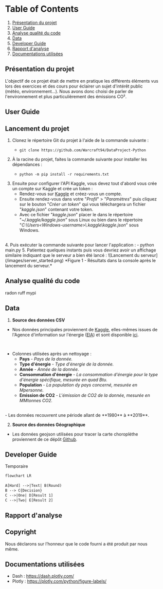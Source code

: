 # Table of Contents
1. [Présentation du projet](#presentation-du-projet)
2. [User Guide](#user-guide)
3. [Analyse qualité du code](#analyse-qualité-du-code)
3. [Data](#data)
4. [Developer Guide](#developer-guide)
5. [Rapport d'analyse](#rapport-danalyse)
6. [Documentations utilisées](#documentations-utilisées)

## Présentation du projet
L'objectif de ce projet était de mettre en pratique les différents éléments vus lors des exercices et des cours pour éclairer un sujet d'intérêt public (météo, environnement...).
Nous avons donc choisi de parler de l'environnement et plus particulièrement des émissions CO².

## User Guide
## Lancement du projet
1. Clonez le répertoire Git du projet à l'aide de la commande suivante :
    -     git clone https://github.com/Warcraft94/DataProject-Python
2. À la racine du projet, faites la commande suivante pour installer les dépendances :
    -     python -m pip install -r requirements.txt
3. Ensuite pour configurer l'API Kaggle, vous devez tout d'abord vous crée un compte sur Kaggle et crée un token :
    - Rendez-vous sur [Kaggle](https://www.kaggle.com/) et créez-vous un compte.
    - Ensuite rendez-vous dans votre "*Profil*" > "*Paramètres*" puis cliquez sur le bouton "*Créer un token*" qui vous téléchargera un fichier "*kaggle.json*" contenant votre token.
    - Avec ce fichier "*kaggle.json*" placer le dans le répertoire "*~/.kaggle/kaggle.json*" sous Linux ou bien dans le répertoire  "*C:\Users\<Windows-username>\\.kaggle\kaggle.json*" sous Windows.
<br>
4. Puis exécuter la commande suivante pour lancer l'application :
    -     python main.py
5. Patientez quelques instants puis vous devriez avoir un affichage similaire indiquant que le serveur a bien été lancé :
    ![Lancement du serveur](/images/server_started.png)
    *Figure 1 - Résultats dans la console après le lancement du serveur.*

## Analyse qualité du code
radon
ruff
mypi

## Data
1. **Source des données CSV**
- Nos données principales proviennent de [Kaggle](https://www.kaggle.com/), elles-mêmes issues de l'Agence d'information sur l'énergie ([EIA](https://www.eia.gov/)) et sont disponible [ici](https://www.kaggle.com/datasets/lobosi/c02-emission-by-countrys-grouth-and-population/data).

<br>
     
- Colonnes utilisées après un nettoyage :
    - **Pays** - *Pays de la donnée.*
    - **Type d'énergie** - *Type d'énergie de la donnée.*
    - **Année** - *Année de la donnée.*
    - **Consommation d'énergie** - *La consommation d'énergie pour le type d'énergie spécifique, mesurée en quad Btu.*
    - **Population** - *La population dy pays concerné, mesurée en Mpersonne.*
    - **Emission de CO2** - *L'émission de CO2 de la donnée, mesurée en MMtonnes CO2.*
<br>
- Les données recouvrent une période allant de **1980** à **2019**.

2. **Source des données Géographique**
- Les données geojson utilisées pour tracer la carte choroplèthe proviennent de ce dépôt [Github](https://github.com/johan/world.geo.json/blob/master/countries.geo.json).

## Developer Guide
Temporaire
```mermaid
flowchart LR

A[Hard] -->|Text| B(Round)
B --> C{Decision}
C -->|One| D[Result 1]
C -->|Two| E[Result 2]
```

## Rapport d'analyse



## Copyright
Nous déclarons sur l’honneur que le code fourni a été produit par nous même.

## Documentations utilisées
- Dash : https://dash.plotly.com/ 
- Plotly : https://plotly.com/python/figure-labels/ 
